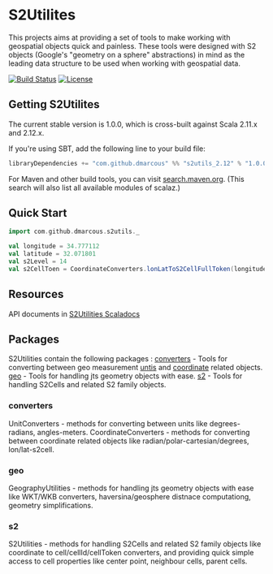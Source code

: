 # S2Utilites

This projects aims at providing a set of tools to make working with geospatial objects quick and painless.
These tools were designed with S2 objects (Google's "geometry on a sphere" abstractions) in mind as the leading data structure to be used when working with geospatial data.

[![Build Status](https://travis-ci.org/dmarcous/S2Utilities.svg?branch=master)](http://travis-ci.org/dmarcous/S2Utilities)
[![License](http://img.shields.io/:license-Apache%202-red.svg)](http://www.apache.org/licenses/LICENSE-2.0.txt)


## Getting S2Utilites

The current stable version is 1.0.0, which is cross-built against Scala 2.11.x and 2.12.x.

If you're using SBT, add the following line to your build file:

```scala
libraryDependencies += "com.github.dmarcous" %% "s2utils_2.12" % "1.0.0"
```

For Maven and other build tools, you can visit [search.maven.org](http://search.maven.org/#search%7Cga%7C1%7Cg%3A%22org.scalaz%22%20AND%20v%3A%227.2.16%22).
(This search will also list all available modules of scalaz.)


## Quick Start

```scala
import com.github.dmarcous.s2utils._

val longitude = 34.777112
val latitude = 32.071801
val s2Level = 14
val s2CellToen = CoordinateConverters.lonLatToS2CellFullToken(longitude, latitude, s2Level)

```

## Resources

API documents in [S2Utilities Scaladocs](https://dmarcous.github.io/S2Utilities/latest/api/com/github/dmarcous/s2utils/index.html)

## Packages

S2Utilities contain the following packages :
[converters](https://dmarcous.github.io/S2Utilities/latest/api/com/github/dmarcous/s2utils/converters/index.html) - Tools for converting between geo measurement [untis](https://dmarcous.github.io/S2Utilities/latest/api/com/github/dmarcous/s2utils/converters/UnitConverters$.html) and [coordinate](https://dmarcous.github.io/S2Utilities/latest/api/com/github/dmarcous/s2utils/converters/CoordinateConverters$.html) related objects.
[geo](https://dmarcous.github.io/S2Utilities/latest/api/com/github/dmarcous/s2utils/geo/GeographyUtilities$.html) - Tools for handling jts geometry objects with ease.
[s2](https://dmarcous.github.io/S2Utilities/latest/api/com/github/dmarcous/s2utils/s2/S2Utilities$.html) - Tools for handling S2Cells and related S2 family objects.

### converters

UnitConverters - methods for converting between units like degrees-radians, angles-meters.
CoordinateConverters - methods for converting between coordinate related objects like radian/polar-cartesian/degrees, lon/lat-s2cell.

### geo

GeographyUtilities - methods for handling jts geometry objects with ease like WKT/WKB converters, haversina/geosphere distnace computationg, geometry simplifications.

### s2

S2Utilities - methods for handling S2Cells and related S2 family objects like coordinate to cell/cellId/cellToken converters, and providing quick simple access to cell properties like center point, neighbour cells, parent cells.
